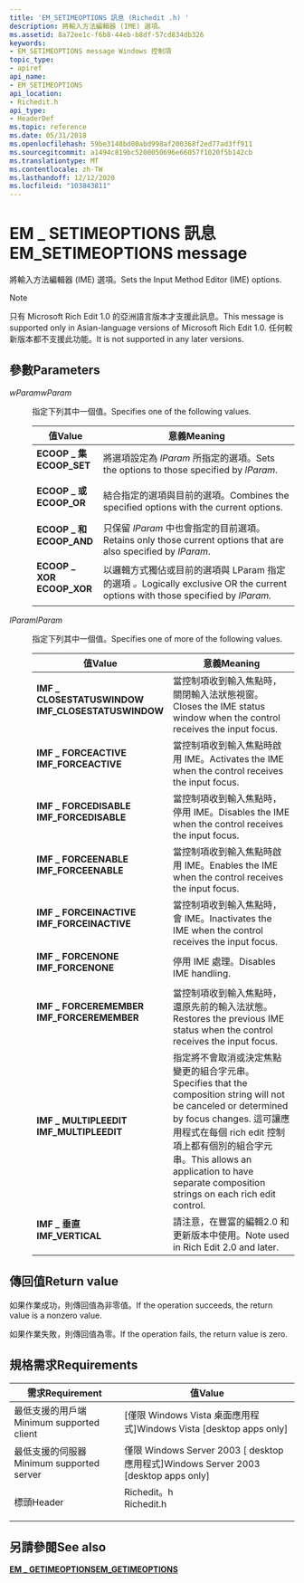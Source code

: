 ```yaml
---
title: 'EM_SETIMEOPTIONS 訊息 (Richedit .h) '
description: 將輸入方法編輯器 (IME) 選項。
ms.assetid: 8a72ee1c-f6b8-44eb-b8df-57cd834db326
keywords:
- EM_SETIMEOPTIONS message Windows 控制項
topic_type:
- apiref
api_name:
- EM_SETIMEOPTIONS
api_location:
- Richedit.h
api_type:
- HeaderDef
ms.topic: reference
ms.date: 05/31/2018
ms.openlocfilehash: 59be3148bd00abd998af200368f2ed77ad3ff911
ms.sourcegitcommit: a1494c819bc5200050696e66057f1020f5b142cb
ms.translationtype: MT
ms.contentlocale: zh-TW
ms.lasthandoff: 12/12/2020
ms.locfileid: "103843811"
---
```

# <a name="em_setimeoptions-message"></a><span data-ttu-id="84060-104">EM \_ SETIMEOPTIONS 訊息</span><span class="sxs-lookup"><span data-stu-id="84060-104">EM\_SETIMEOPTIONS message</span></span>

<span data-ttu-id="84060-105">將輸入方法編輯器 (IME) 選項。</span><span class="sxs-lookup"><span data-stu-id="84060-105">Sets the Input Method Editor (IME) options.</span></span>

> [!Note]  
> <span data-ttu-id="84060-106">只有 Microsoft Rich Edit 1.0 的亞洲語言版本才支援此訊息。</span><span class="sxs-lookup"><span data-stu-id="84060-106">This message is supported only in Asian-language versions of Microsoft Rich Edit 1.0.</span></span> <span data-ttu-id="84060-107">任何較新版本都不支援此功能。</span><span class="sxs-lookup"><span data-stu-id="84060-107">It is not supported in any later versions.</span></span>

 

## <a name="parameters"></a><span data-ttu-id="84060-108">參數</span><span class="sxs-lookup"><span data-stu-id="84060-108">Parameters</span></span>

<dl> <dt>

<span data-ttu-id="84060-109">*wParam*</span><span class="sxs-lookup"><span data-stu-id="84060-109">*wParam*</span></span> 
</dt> <dd>

<span data-ttu-id="84060-110">指定下列其中一個值。</span><span class="sxs-lookup"><span data-stu-id="84060-110">Specifies one of the following values.</span></span>



| <span data-ttu-id="84060-111">值</span><span class="sxs-lookup"><span data-stu-id="84060-111">Value</span></span>                                                                                                                                             | <span data-ttu-id="84060-112">意義</span><span class="sxs-lookup"><span data-stu-id="84060-112">Meaning</span></span>                                                                                 |
|---------------------------------------------------------------------------------------------------------------------------------------------------|-----------------------------------------------------------------------------------------|
| <span id="ECOOP_SET"></span><span id="ecoop_set"></span><dl> <span data-ttu-id="84060-113"><dt>**ECOOP \_ 集**</dt></span><span class="sxs-lookup"><span data-stu-id="84060-113"><dt>**ECOOP\_SET**</dt></span></span> </dl> | <span data-ttu-id="84060-114">將選項設定為 *lParam* 所指定的選項。</span><span class="sxs-lookup"><span data-stu-id="84060-114">Sets the options to those specified by *lParam*.</span></span><br/>                             |
| <span id="ECOOP_OR"></span><span id="ecoop_or"></span><dl> <span data-ttu-id="84060-115"><dt>**ECOOP \_ 或**</dt></span><span class="sxs-lookup"><span data-stu-id="84060-115"><dt>**ECOOP\_OR**</dt></span></span> </dl>    | <span data-ttu-id="84060-116">結合指定的選項與目前的選項。</span><span class="sxs-lookup"><span data-stu-id="84060-116">Combines the specified options with the current options.</span></span><br/>                     |
| <span id="ECOOP_AND"></span><span id="ecoop_and"></span><dl> <span data-ttu-id="84060-117"><dt>**ECOOP \_ 和**</dt></span><span class="sxs-lookup"><span data-stu-id="84060-117"><dt>**ECOOP\_AND**</dt></span></span> </dl> | <span data-ttu-id="84060-118">只保留 *lParam* 中也會指定的目前選項。</span><span class="sxs-lookup"><span data-stu-id="84060-118">Retains only those current options that are also specified by *lParam*.</span></span><br/>      |
| <span id="ECOOP_XOR"></span><span id="ecoop_xor"></span><dl> <span data-ttu-id="84060-119"><dt>**ECOOP \_ XOR**</dt></span><span class="sxs-lookup"><span data-stu-id="84060-119"><dt>**ECOOP\_XOR**</dt></span></span> </dl> | <span data-ttu-id="84060-120">以邏輯方式獨佔或目前的選項與 LParam 指定的選項 *。*</span><span class="sxs-lookup"><span data-stu-id="84060-120">Logically exclusive OR the current options with those specified by *lParam.*</span></span><br/> |



 

</dd> <dt>

<span data-ttu-id="84060-121">*lParam*</span><span class="sxs-lookup"><span data-stu-id="84060-121">*lParam*</span></span> 
</dt> <dd>

<span data-ttu-id="84060-122">指定下列其中一個值。</span><span class="sxs-lookup"><span data-stu-id="84060-122">Specifies one of more of the following values.</span></span>



| <span data-ttu-id="84060-123">值</span><span class="sxs-lookup"><span data-stu-id="84060-123">Value</span></span>                                                                                                                                                                                 | <span data-ttu-id="84060-124">意義</span><span class="sxs-lookup"><span data-stu-id="84060-124">Meaning</span></span>                                                                                                                                                                                          |
|---------------------------------------------------------------------------------------------------------------------------------------------------------------------------------------|--------------------------------------------------------------------------------------------------------------------------------------------------------------------------------------------------|
| <span id="IMF_CLOSESTATUSWINDOW"></span><span id="imf_closestatuswindow"></span><dl> <span data-ttu-id="84060-125"><dt>**IMF \_ CLOSESTATUSWINDOW**</dt></span><span class="sxs-lookup"><span data-stu-id="84060-125"><dt>**IMF\_CLOSESTATUSWINDOW**</dt></span></span> </dl> | <span data-ttu-id="84060-126">當控制項收到輸入焦點時，關閉輸入法狀態視窗。</span><span class="sxs-lookup"><span data-stu-id="84060-126">Closes the IME status window when the control receives the input focus.</span></span><br/>                                                                                                               |
| <span id="IMF_FORCEACTIVE"></span><span id="imf_forceactive"></span><dl> <span data-ttu-id="84060-127"><dt>**IMF \_ FORCEACTIVE**</dt></span><span class="sxs-lookup"><span data-stu-id="84060-127"><dt>**IMF\_FORCEACTIVE**</dt></span></span> </dl>                   | <span data-ttu-id="84060-128">當控制項收到輸入焦點時啟用 IME。</span><span class="sxs-lookup"><span data-stu-id="84060-128">Activates the IME when the control receives the input focus.</span></span><br/>                                                                                                                          |
| <span id="IMF_FORCEDISABLE"></span><span id="imf_forcedisable"></span><dl> <span data-ttu-id="84060-129"><dt>**IMF \_ FORCEDISABLE**</dt></span><span class="sxs-lookup"><span data-stu-id="84060-129"><dt>**IMF\_FORCEDISABLE**</dt></span></span> </dl>                | <span data-ttu-id="84060-130">當控制項收到輸入焦點時，停用 IME。</span><span class="sxs-lookup"><span data-stu-id="84060-130">Disables the IME when the control receives the input focus.</span></span><br/>                                                                                                                           |
| <span id="IMF_FORCEENABLE"></span><span id="imf_forceenable"></span><dl> <span data-ttu-id="84060-131"><dt>**IMF \_ FORCEENABLE**</dt></span><span class="sxs-lookup"><span data-stu-id="84060-131"><dt>**IMF\_FORCEENABLE**</dt></span></span> </dl>                   | <span data-ttu-id="84060-132">當控制項收到輸入焦點時啟用 IME。</span><span class="sxs-lookup"><span data-stu-id="84060-132">Enables the IME when the control receives the input focus.</span></span><br/>                                                                                                                            |
| <span id="IMF_FORCEINACTIVE"></span><span id="imf_forceinactive"></span><dl> <span data-ttu-id="84060-133"><dt>**IMF \_ FORCEINACTIVE**</dt></span><span class="sxs-lookup"><span data-stu-id="84060-133"><dt>**IMF\_FORCEINACTIVE**</dt></span></span> </dl>             | <span data-ttu-id="84060-134">當控制項收到輸入焦點時，會 IME。</span><span class="sxs-lookup"><span data-stu-id="84060-134">Inactivates the IME when the control receives the input focus.</span></span><br/>                                                                                                                        |
| <span id="IMF_FORCENONE"></span><span id="imf_forcenone"></span><dl> <span data-ttu-id="84060-135"><dt>**IMF \_ FORCENONE**</dt></span><span class="sxs-lookup"><span data-stu-id="84060-135"><dt>**IMF\_FORCENONE**</dt></span></span> </dl>                         | <span data-ttu-id="84060-136">停用 IME 處理。</span><span class="sxs-lookup"><span data-stu-id="84060-136">Disables IME handling.</span></span><br/>                                                                                                                                                                |
| <span id="IMF_FORCEREMEMBER"></span><span id="imf_forceremember"></span><dl> <span data-ttu-id="84060-137"><dt>**IMF \_ FORCEREMEMBER**</dt></span><span class="sxs-lookup"><span data-stu-id="84060-137"><dt>**IMF\_FORCEREMEMBER**</dt></span></span> </dl>             | <span data-ttu-id="84060-138">當控制項收到輸入焦點時，還原先前的輸入法狀態。</span><span class="sxs-lookup"><span data-stu-id="84060-138">Restores the previous IME status when the control receives the input focus.</span></span><br/>                                                                                                           |
| <span id="IMF_MULTIPLEEDIT"></span><span id="imf_multipleedit"></span><dl> <span data-ttu-id="84060-139"><dt>**IMF \_ MULTIPLEEDIT**</dt></span><span class="sxs-lookup"><span data-stu-id="84060-139"><dt>**IMF\_MULTIPLEEDIT**</dt></span></span> </dl>                | <span data-ttu-id="84060-140">指定將不會取消或決定焦點變更的組合字元串。</span><span class="sxs-lookup"><span data-stu-id="84060-140">Specifies that the composition string will not be canceled or determined by focus changes.</span></span> <span data-ttu-id="84060-141">這可讓應用程式在每個 rich edit 控制項上都有個別的組合字元串。</span><span class="sxs-lookup"><span data-stu-id="84060-141">This allows an application to have separate composition strings on each rich edit control.</span></span><br/> |
| <span id="IMF_VERTICAL"></span><span id="imf_vertical"></span><dl> <span data-ttu-id="84060-142"><dt>**IMF \_ 垂直**</dt></span><span class="sxs-lookup"><span data-stu-id="84060-142"><dt>**IMF\_VERTICAL**</dt></span></span> </dl>                            | <span data-ttu-id="84060-143">請注意，在豐富的編輯2.0 和更新版本中使用。</span><span class="sxs-lookup"><span data-stu-id="84060-143">Note used in Rich Edit 2.0 and later.</span></span> <br/>                                                                                                                                                |



 

</dd> </dl>

## <a name="return-value"></a><span data-ttu-id="84060-144">傳回值</span><span class="sxs-lookup"><span data-stu-id="84060-144">Return value</span></span>

<span data-ttu-id="84060-145">如果作業成功，則傳回值為非零值。</span><span class="sxs-lookup"><span data-stu-id="84060-145">If the operation succeeds, the return value is a nonzero value.</span></span>

<span data-ttu-id="84060-146">如果作業失敗，則傳回值為零。</span><span class="sxs-lookup"><span data-stu-id="84060-146">If the operation fails, the return value is zero.</span></span>

## <a name="requirements"></a><span data-ttu-id="84060-147">規格需求</span><span class="sxs-lookup"><span data-stu-id="84060-147">Requirements</span></span>



| <span data-ttu-id="84060-148">需求</span><span class="sxs-lookup"><span data-stu-id="84060-148">Requirement</span></span> | <span data-ttu-id="84060-149">值</span><span class="sxs-lookup"><span data-stu-id="84060-149">Value</span></span> |
|-------------------------------------|---------------------------------------------------------------------------------------|
| <span data-ttu-id="84060-150">最低支援的用戶端</span><span class="sxs-lookup"><span data-stu-id="84060-150">Minimum supported client</span></span><br/> | <span data-ttu-id="84060-151">\[僅限 Windows Vista 桌面應用程式\]</span><span class="sxs-lookup"><span data-stu-id="84060-151">Windows Vista \[desktop apps only\]</span></span><br/>                                        |
| <span data-ttu-id="84060-152">最低支援的伺服器</span><span class="sxs-lookup"><span data-stu-id="84060-152">Minimum supported server</span></span><br/> | <span data-ttu-id="84060-153">僅限 Windows Server 2003 \[ desktop 應用程式\]</span><span class="sxs-lookup"><span data-stu-id="84060-153">Windows Server 2003 \[desktop apps only\]</span></span><br/>                                  |
| <span data-ttu-id="84060-154">標頭</span><span class="sxs-lookup"><span data-stu-id="84060-154">Header</span></span><br/>                   | <dl> <span data-ttu-id="84060-155"><dt>Richedit。h</dt></span><span class="sxs-lookup"><span data-stu-id="84060-155"><dt>Richedit.h</dt></span></span> </dl> |



## <a name="see-also"></a><span data-ttu-id="84060-156">另請參閱</span><span class="sxs-lookup"><span data-stu-id="84060-156">See also</span></span>

<dl> <dt>

[<span data-ttu-id="84060-157">**EM \_ GETIMEOPTIONS**</span><span class="sxs-lookup"><span data-stu-id="84060-157">**EM\_GETIMEOPTIONS**</span></span>](em-getimeoptions.md)
</dt> </dl>

 

 





